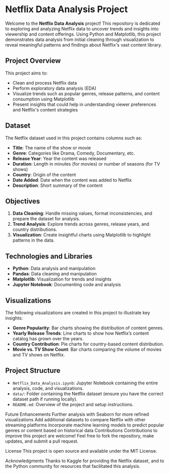 # Netflix Data Analysis Project

Welcome to the **Netflix Data Analysis** project! This repository is dedicated to exploring and analyzing Netflix data to uncover trends and insights into viewership and content offerings. Using Python and Matplotlib, this project demonstrates data analysis from initial cleaning through visualization to reveal meaningful patterns and findings about Netflix's vast content library.

## Project Overview
This project aims to:
- Clean and process Netflix data
- Perform exploratory data analysis (EDA)
- Visualize trends such as popular genres, release patterns, and content consumption using Matplotlib
- Present insights that could help in understanding viewer preferences and Netflix's content strategies

## Dataset
The Netflix dataset used in this project contains columns such as:
- **Title**: The name of the show or movie
- **Genre**: Categories like Drama, Comedy, Documentary, etc.
- **Release Year**: Year the content was released
- **Duration**: Length in minutes (for movies) or number of seasons (for TV shows)
- **Country**: Origin of the content
- **Date Added**: Date when the content was added to Netflix
- **Description**: Short summary of the content

## Objectives
1. **Data Cleaning**: Handle missing values, format inconsistencies, and prepare the dataset for analysis.
2. **Trend Analysis**: Explore trends across genres, release years, and country distributions.
3. **Visualization**: Create insightful charts using Matplotlib to highlight patterns in the data.

## Technologies and Libraries
- **Python**: Data analysis and manipulation
- **Pandas**: Data cleaning and manipulation
- **Matplotlib**: Visualization for trends and insights
- **Jupyter Notebook**: Documenting code and analysis

## Visualizations
The following visualizations are created in this project to illustrate key insights:
- **Genre Popularity**: Bar charts showing the distribution of content genres.
- **Yearly Release Trends**: Line charts to show how Netflix’s content catalog has grown over the years.
- **Country Contribution**: Pie charts for country-based content distribution.
- **Movie vs. TV Show Count**: Bar charts comparing the volume of movies and TV shows on Netflix.

## Project Structure
- `Netflix_Data_Analysis.ipynb`: Jupyter Notebook containing the entire analysis, code, and visualizations.
- `data/`: Folder containing the Netflix dataset (ensure you have the correct dataset path if running locally).
- `README.md`: Overview of the project and setup instructions.


Future Enhancements
Further analysis with Seaborn for more refined visualizations
Add additional datasets to compare Netflix with other streaming platforms
Incorporate machine learning models to predict popular genres or content based on historical data
Contributions
Contributions to improve this project are welcome! Feel free to fork the repository, make updates, and submit a pull request.

License
This project is open source and available under the MIT License.

Acknowledgments
Thanks to Kaggle for providing the Netflix dataset, and to the Python community for resources that facilitated this analysis.

